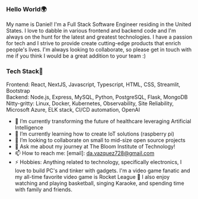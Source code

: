 ### Hello World🌍

My name is Daniel! I'm a Full Stack Software Engineer residing in the United States. I love to dabble in various frontend and backend code and I'm always on the hunt for the latest and greatest technologies. I have a passion for tech and I strive to provide create cutting-edge products that enrich people's lives. I'm always looking to collaborate, so please get in touch with me if you think I would be a great addition to your team :) 

### Tech Stack🥞

Frontend: React, NextJS, Javascript, Typescript, HTML, CSS, Streamlit, Bootstrap </br>
 Backend: Node.js, Express, MySQL, Python, PostgreSQL, Flask, MongoDB</br>
 Nitty-gritty: Linux, Docker, Kubernetes, Observability, Site Reliability, Microsoft Azure, ELK stack, CI/CD automation, OpenAI</br>

- 🔭 I’m currently transforming the future of healthcare leveraging Artificial Intelligence
- 🌱 I’m currently learning how to create IoT solutions (raspberry pi)
- 👯 I’m looking to collaborate on small to mid-size open source projects
- 💬 Ask me about my journey at The Bloom Institute of Technology!
- 📫 How to reach me: [email]: da.vazquez728@gmail.com
- ⚡ Hobbies: Anything related to technology, specifically electronics, I love to build PC's and tinker with gadgets. I'm a video game fanatic and my all-time favorite video game is Rocket League 🚀 I also enjoy watching and playing basketball, singing Karaoke, and spending time with family and friends.</br>
